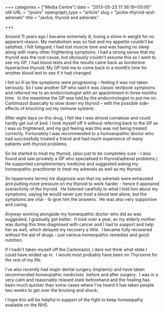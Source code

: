 +++
categories = ["Media Centre"]
date = "2013-05-23 17:36:19+00:00"
old-URL = "/posts"
opengraph_type = "article"
slug = "jackie-thyroid-and-adrenals"
title = "Jackie, thyroid and adrenals"

+++

Around 11 years ago I became extremely ill, losing a stone in weight for no apparent reason. My metabolism was so fast and my appetite couldn’t be satisfied. I felt fatigued; I had lost muscle tone and was having no sleep along with many other frightening symptoms. I had a strong sense that my thyroid was the root cause, but obviously couldn’t assume this so I went to see my GP. I had blood tests and the results came back as borderline hyperactive thyroid. My GP told me to come back in a month’s time for another blood test to see if it had changed.

I felt so ill as the symptoms were progressing – feeling it was not taken seriously. So I saw another GP who said it was classic textbook symptoms and referred me to an endocrinologist with an appointment in three months time.  In the meantime the GP was told by the endocrinologist to put me on Carbimazol (basically to slow down my thyroid – with the possible side-effects of knocking out my immune system).

After eight days on this drug, I felt like I was almost comatose and could hardly get out of bed. I took myself off it without referring back to the GP as I was so frightened, and my gut feeling was this was not being treated correctly. Fortunately I was recommended to a homoeopathic doctor who had successfully treated a friend and had much experience of many patients with thyroid problems.

So he started to treat my thyroid, (also just to be completely sure - I also found and saw privately a GP who specialised in thyroid/adrenal problems.)  He supported complementary medicine and suggested asking my homeopathic practitioner to treat my adrenals as well as my thyroid.

(In laypersons terms) his diagnosis was that my adrenals were exhausted and putting more pressure on my thyroid to work harder - hence it appeared overactivity of the thyroid.  He listened carefully to what I told him about my symptoms, saying he would never just trust a blood test alone, but the symptoms are vital - to give him the answers.  He was also very supportive and caring.

Anyway working alongside my homeopathic doctor who did as was suggested, I gradually got better.  It took over a year, as my elderly mother was during this time diagnosed with cancer and I had to support and help her as well, which delayed my recovery a little.  I became fully recovered without the aid of drugs - just various homeopathic remedies and good nutrition.

If I hadn't taken myself off the Carbimazol, I dare not think what state I could have ended up in.  I would most probably have been on Thyroxine for the rest of my life.

I've also recently had major dental surgery (implants) and have taken recommended homeopathic medicines  before and after surgery.  I was in a very calm and reasonably relaxed state beforehand and the healing has been much quicker than some cases where I've heard it has taken people two weeks to get over the bruising and shock.

I hope this will be helpful in support of the fight to keep homeopathy available on the NHS.
